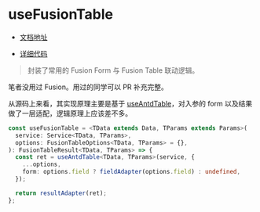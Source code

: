 # useFusionTable

- [文档地址](https://ahooks.js.org/zh-CN/hooks/use-fusion-table)

- [详细代码](https://github.com/GpingFeng/hooks/blob/guangping%2Fread-code/packages/hooks/src/useFusionTable/index.tsx)

> 封装了常用的 Fusion Form 与 Fusion Table 联动逻辑。

笔者没用过 Fusion。用过的同学可以 PR 补充完整。

从源码上来看，其实现原理主要是基于 [useAntdTable](/hooks/scene/use-antd-table)，对入参的 form 以及结果做了一层适配，逻辑原理上应该差不多。

```ts
const useFusionTable = <TData extends Data, TParams extends Params>(
  service: Service<TData, TParams>,
  options: FusionTableOptions<TData, TParams> = {},
): FusionTableResult<TData, TParams> => {
  const ret = useAntdTable<TData, TParams>(service, {
    ...options,
    form: options.field ? fieldAdapter(options.field) : undefined,
  });

  return resultAdapter(ret);
};
```
